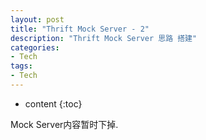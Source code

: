 ```yaml
---
layout: post
title: "Thrift Mock Server - 2"
description: "Thrift Mock Server 思路 搭建"
categories: 
- Tech
tags:
- Tech
---
```


* content
{:toc}

Mock Server内容暂时下掉.
